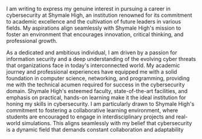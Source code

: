 I am writing to express my genuine interest in pursuing a career in cybersecurity at Shymale High, an institution renowned for its commitment to academic excellence and the cultivation of future leaders in various fields. My aspirations align seamlessly with Shymale High's mission to foster an environment that encourages innovation, critical thinking, and professional growth.

As a dedicated and ambitious individual, I am driven by a passion for information security and a deep understanding of the evolving cyber threats that organizations face in today's interconnected world. My academic journey and professional experiences have equipped me with a solid foundation in computer science, networking, and programming, providing me with the technical acumen required for success in the cybersecurity domain. Shymale High's esteemed faculty, state-of-the-art facilities, and emphasis on practical, hands-on learning make it the ideal institution for honing my skills in cybersecurity. I am particularly drawn to Shymale High's commitment to fostering a collaborative learning environment, where students are encouraged to engage in interdisciplinary projects and real-world simulations. This aligns seamlessly with my belief that cybersecurity is a dynamic field that demands constant collaboration and adaptability

